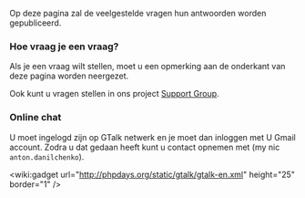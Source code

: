 <a href='Hidden comment: revision: 1'></a>

Op deze pagina zal de veelgestelde vragen hun antwoorden worden gepubliceerd.

### Hoe vraag je een vraag? ###

Als je een vraag wilt stellen, moet u een opmerking aan de onderkant van deze pagina worden neergezet.

Ook kunt u vragen stellen in ons project [Support Group](http://groups.google.com/group/phpdays).

### Online chat ###

U moet ingelogd zijn op GTalk netwerk en je moet dan inloggen met U Gmail account. Zodra u dat gedaan heeft kunt u contact opnemen met (my nic `anton.danilchenko`).

&lt;wiki:gadget url="http://phpdays.org/static/gtalk/gtalk-en.xml" height="25" border="1" /&gt;